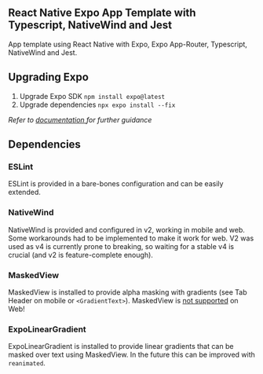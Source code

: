 ## React Native Expo App Template with Typescript, NativeWind and Jest

App template using React Native with Expo, Expo App-Router, Typescript, NativeWind and Jest.

## Upgrading Expo

1. Upgrade Expo SDK `npm install expo@latest`
2. Upgrade dependencies `npx expo install --fix`

_Refer to [documentation ](https://docs.expo.dev/workflow/upgrading-expo-sdk-walkthrough/)for further guidance_

## Dependencies

### ESLint

ESLint is provided in a bare-bones configuration and can be easily extended.

### NativeWind

NativeWind is provided and configured in v2, working in mobile and web. Some workarounds had to be implemented to make it work for web. V2 was used as v4 is currently prone to breaking, so waiting for a stable v4 is crucial (and v2 is feature-complete enough).

### MaskedView

MaskedView is installed to provide alpha masking with gradients (see Tab Header on mobile or `<GradientText>`). MaskedView is [not supported](https://docs.expo.dev/versions/latest/sdk/masked-view/) on Web!

### ExpoLinearGradient

ExpoLinearGradient is installed to provide linear gradients that can be masked over text using MaskedView. In the future this can be improved with `reanimated`.

